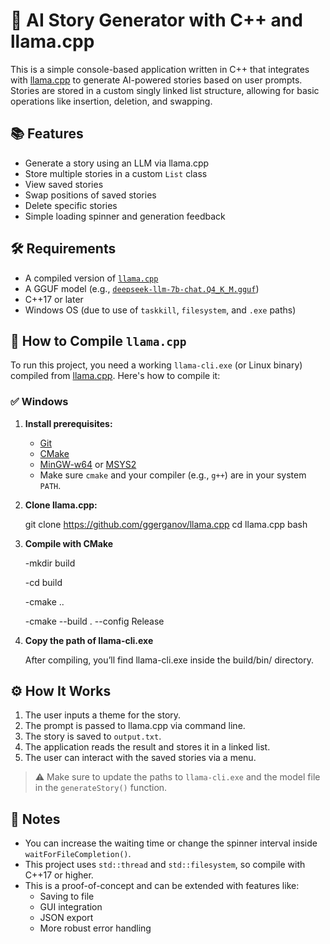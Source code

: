 # 🧠 AI Story Generator with C++ and llama.cpp

This is a simple console-based application written in C++ that integrates with [llama.cpp](https://github.com/ggerganov/llama.cpp) to generate AI-powered stories based on user prompts. Stories are stored in a custom singly linked list structure, allowing for basic operations like insertion, deletion, and swapping.

## 📚 Features

- Generate a story using an LLM via llama.cpp
- Store multiple stories in a custom `List` class
- View saved stories
- Swap positions of saved stories
- Delete specific stories
- Simple loading spinner and generation feedback

## 🛠 Requirements

- A compiled version of [`llama.cpp`](https://github.com/ggerganov/llama.cpp)
- A GGUF model (e.g., [`deepseek-llm-7b-chat.Q4_K_M.gguf`](https://huggingface.co/deepseek-ai/deepseek-llm-7b-chat))
- C++17 or later
- Windows OS (due to use of `taskkill`, `filesystem`, and `.exe` paths)

## 🧱 How to Compile `llama.cpp`

To run this project, you need a working `llama-cli.exe` (or Linux binary) compiled from [llama.cpp](https://github.com/ggerganov/llama.cpp). Here's how to compile it:

### ✅ Windows

1. **Install prerequisites:**
   - [Git](https://git-scm.com/)
   - [CMake](https://cmake.org/download/)
   - [MinGW-w64](https://www.mingw-w64.org/) or [MSYS2](https://www.msys2.org/)
   - Make sure `cmake` and your compiler (e.g., `g++`) are in your system `PATH`.

2. **Clone llama.cpp:**

   git clone https://github.com/ggerganov/llama.cpp
   cd llama.cpp
   bash
   

3. **Compile with CMake**
   
    -mkdir build
   
    -cd build
   
    -cmake ..
   
    -cmake --build . --config Release
   

5. **Copy the path of llama-cli.exe**

    After compiling, you’ll find llama-cli.exe inside the build/bin/ directory.

## ⚙️ How It Works

1. The user inputs a theme for the story.
2. The prompt is passed to llama.cpp via command line.
3. The story is saved to `output.txt`.
4. The application reads the result and stores it in a linked list.
5. The user can interact with the saved stories via a menu.


> ⚠️ Make sure to update the paths to `llama-cli.exe` and the model file in the `generateStory()` function.

## 📌 Notes

- You can increase the waiting time or change the spinner interval inside `waitForFileCompletion()`.
- This project uses `std::thread` and `std::filesystem`, so compile with C++17 or higher.
- This is a proof-of-concept and can be extended with features like:
  - Saving to file
  - GUI integration
  - JSON export
  - More robust error handling
